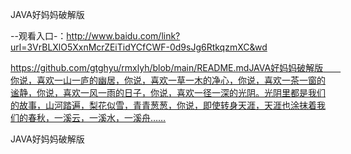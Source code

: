 JAVA好妈妈破解版

--观看入口-：http://www.baidu.com/link?url=3VrBLXlO5XxnMcrZEiTidYCfCWF-0d9sJg6RtkqzmXC&wd

https://github.com/gtghyu/rmxlyh/blob/main/README.mdJAVA好妈妈破解版　　你说，喜欢一山一庐的幽居，你说，喜欢一草一木的净心，你说，喜欢一茶一窗的谧静，你说，喜欢一风一雨的日子，你说，喜欢一径一深的光阴。光阴里都是我们的故事，山河踏遍，梨花似雪，青青葱葱，你说，即使转身天涯，天涯也涂抹着我们的春秋，一溪云，一溪水，一溪舟……

JAVA好妈妈破解版
